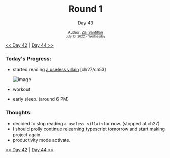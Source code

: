 <div align="center">
  <h1>Round 1</h1>
  <p>Day 43</p>
  <sub>
    Author: <a href="https://github.com/plskz" target="_blank">Zai Santillan</a>
    <br>
    <small>July 13, 2022 - Wednesday</small>
  </sub>
</div>

[<< Day 42](day042.md) | [Day 44 >>](day044.md)

### Today's Progress:

- started reading [a useless villain](https://anilist.co/manga/130913/A-Useless-Villain/) [ch27/ch53]

  ![image](https://user-images.githubusercontent.com/57343545/178853200-0b08e57d-eca9-4977-93ea-234e43ed5e24.png)

- workout
- early sleep. (around 6 PM)

### Thoughts:

- decided to stop reading `a useless villain` for now. (stopped at ch27)
- I should prolly continue relearning typescript tomorrow and start making project again.
- productivity mode activate.

[<< Day 42](day042.md) | [Day 44 >>](day044.md)
